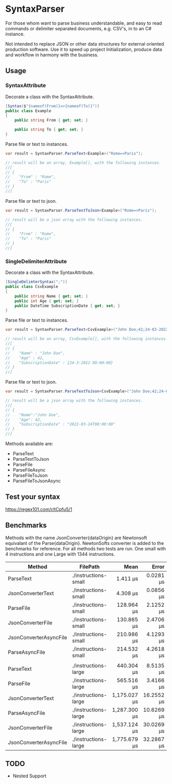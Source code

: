 ﻿# SyntaxParser
For those whom want to parse business understandable, and easy to read commands or delimiter separated documents, e.g. CSV's, in to an C# instance.

Not intended to replace JSON or other data structures for external oriented production software. 
Use it to speed up project Initialization, produce data and workflow in harmony with the business.


## Usage
### SyntaxAttribute
Decorate a class with the SyntaxAttribute.
```csharp
[Syntax($"{nameof(From)}=>{nameof(To)}")]
public class Example
{
	public string From { get; set; }

	public string To { get; set; }
}
```

Parse file or text to instances.
```csharp
var result = SyntaxParser.ParseText<Example>("Rome=>Paris");

// result will be an array, Example[], with the following instances.
//[
// { 
//    "From" : "Rome",
//    "To" : "Paris"
// }
//]
```


Parse file or text to json.
```csharp
var result = SyntaxParser.ParseTextToJson<Example>("Rome=>Paris");

// result will be a json array with the following instances.
//[
// { 
//    "From" : "Rome",
//    "To" : "Paris"
// }
//]
```

### SingleDelimiterAttribute
Decorate a class with the SyntaxAttribute.
```csharp
[SingleDelimterSyntax(";")]
public class CsvExample
{
    public string Name { get; set; }
    public int Age { get; set; }
    public DateTime SubscriptionDate { get; set; }
}
```

Parse file or text to instances.
```csharp
var result = SyntaxParser.ParseText<CsvExample>("John Doe;42;24-03-2022");

// result will be an array, CsvExample[], with the following instances.
//[
// { 
//    "Name" : "John Doe",
//    "Age" : 42,
//    "SubscriptionDate" : {24-3-2022 00:00:00}
// }
//]
```


Parse file or text to json.
```csharp
var result = SyntaxParser.ParseTextToJson<CsvExample>("John Doe;42;24-03-2022");

// result will be a json array with the following instances.
//[
// {
//    "Name":"John Doe",
//    "Age": 42,
//    "SubscriptionDate" : "2022-03-24T00:00:00"
// }
//]
```

Methods available are:  
- ParseText
- ParseTextToJson
- ParseFile
- ParseFileAsync 
- ParseFileToJson
- ParseFileToJsonAsync

## Test your syntax
https://regex101.com/r/tCpfu5/1


## Benchmarks
Methods with the name JsonConverter{dataOrigin} are Newtonsoft equivalant of the Parse{dataOrigin}. NewtonSofts converter is added to the benchmarks for reference.
For all methods two tests are run. One small with 4 instructions and one Large with 1344 instructions.


|                 Method |             FilePath |         Mean |      Error |     StdDev |    Gen 0 |   Gen 1 | Allocated |
|----------------------- |--------------------- |-------------:|-----------:|-----------:|---------:|--------:|----------:|
|              ParseText | ./instructions-small |     1.411 μs |  0.0281 μs |  0.0491 μs |   0.1774 |       - |     560 B |
|      JsonConverterText | ./instructions-small |     4.308 μs |  0.0856 μs |  0.1407 μs |   0.2747 |       - |     872 B |
|              ParseFile | ./instructions-small |   128.964 μs |  2.1252 μs |  3.7222 μs |   2.6855 |  1.2207 |   8,864 B |
|      JsonConverterFile | ./instructions-small |   130.865 μs |  2.4706 μs |  2.4265 μs |   1.4648 |  0.7324 |   4,777 B |
| JsonConverterAsyncFile | ./instructions-small |   210.986 μs |  4.1293 μs |  5.6522 μs |   1.7090 |  0.7324 |   5,840 B |
|         ParseAsyncFile | ./instructions-small |   214.532 μs |  4.2618 μs |  8.2110 μs |   3.4180 |  1.7090 |  11,022 B |
|																														  |
|              ParseText | ./instructions-large |   440.304 μs |  8.5135 μs | 13.2545 μs |  44.4336 |       - | 139,920 B |
|              ParseFile | ./instructions-large |   565.516 μs |  3.4166 μs |  2.8530 μs |  56.6406 | 15.6250 | 180,835 B |
|      JsonConverterText | ./instructions-large | 1,175.027 μs | 16.2552 μs | 15.2051 μs |  46.8750 |  3.9063 | 151,713 B |
|         ParseAsyncFile | ./instructions-large | 1,287.300 μs | 10.6269 μs |  9.4205 μs | 164.0625 | 31.2500 | 517,287 B |
|      JsonConverterFile | ./instructions-large | 1,537.124 μs | 30.0269 μs | 54.9059 μs |  48.8281 |  1.9531 | 155,617 B |
| JsonConverterAsyncFile | ./instructions-large | 1,775.679 μs | 32.2867 μs | 48.3253 μs |  46.8750 |  7.8125 | 157,283 B |


## TODO
- Nested Support